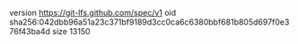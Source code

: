 version https://git-lfs.github.com/spec/v1
oid sha256:042dbb96a51a23c371bf9189d3cc0ca6c6380bbf681b805d697f0e376f43ba4d
size 13150
